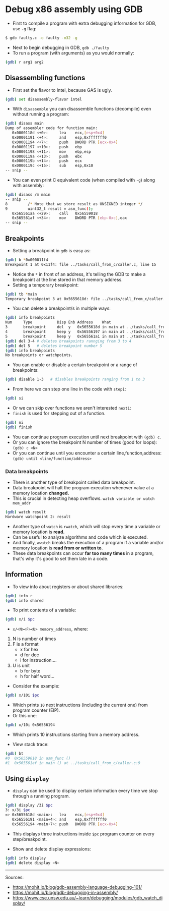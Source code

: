 # Debug x86 assembly using GDB

- First to compile a program with extra debugging information for GDB, use `-g` flag:

```sh
$ gdb faulty.c -o faulty -m32 -g
```

- Next to begin debugging in GDB, `gdb ./faulty`
- To run a program (with arguments) as you would normally:

```sh
(gdb) r arg1 arg2
```

## Disassembling functions

- First set the flavor to Intel, because GAS is ugly.

```sh
(gdb) set disassembly-flavor intel
```

- With `disassemble` you can disassemble functions (decompile) even without running a program:

```sh
(gdb) disass main
Dump of assembler code for function main:
   0x0000118d <+0>:     lea    ecx,[esp+0x4]
   0x00001191 <+4>:     and    esp,0xfffffff0
   0x00001194 <+7>:     push   DWORD PTR [ecx-0x4]
   0x00001197 <+10>:    push   ebp
   0x00001198 <+11>:    mov    ebp,esp
   0x0000119a <+13>:    push   ebx
   0x0000119b <+14>:    push   ecx
   0x0000119c <+15>:    sub    esp,0x10
-- snip --
```

- You can even print C equivalent code (when compiled with `-g`) along with assembly:

```sh
(gdb) disass /m main
-- snip --
8         /* Note that we store result as UNSIGNED integer */
9         uint32_t result = asm_func();
   0x565561aa <+29>:    call   0x56559018
   0x565561af <+34>:    mov    DWORD PTR [ebp-0xc],eax
-- snip --
```

## Breakpoints

- Setting a breakpoint in `gdb` is easy as:

```sh
(gdb) b *0x000011f4
Breakpoint 1 at 0x11f4: file ../tasks/call_from_c/caller.c, line 15
```

- Notice the `*` in front of an address, it's telling the GDB to make a breakpoint at the line stored in that memory address.
- Setting a temporary breakpoint:

```sh
(gdb) tb *main
Temporary breakpoint 3 at 0x5655618d: file ../tasks/call_from_c/caller.c, line 7.
```

- You can delete a breakpoint/s in multiple ways:

```sh
(gdb) info breakpoints
Num     Type           Disp Enb Address    What
3       breakpoint     del  y   0x5655618d in main at ../tasks/call_from_c/caller.c:7
4       breakpoint     keep y   0x56556197 in main at ../tasks/call_from_c/caller.c:7
5       breakpoint     keep y   0x565561a1 in main at ../tasks/call_from_c/caller.c:7
(gdb) del 3-4 # deletes breakpoints rannging from 3 to 4
(gdb) del 5   # deletes breakpoint number 5
(gdb) info breakpoints
No breakpoints or watchpoints.
```

- You can enable or disable a certain breakpoint or a range of breakpoints:

```sh
(gdb) disable 1-3   # disables breakpoints ranging from 1 to 3
```

- From here we can step one line in the code with `stepi`:

```sh
(gdb) si
```

- Or we can skip over functions we aren't interested `nexti`:
- `finish` is used for stepping out of a function.

```sh
(gdb) ni
(gdb) finish
```

- You can continue program execution until next breakpoint with `(gdb) c`.
- Or you can ignore the breakpoint N number of times (good for loops): `(gdb) c <N>`
- Or you can continue until you encounter a certain line,function,address:
`(gdb) until <line/function/address>`

### Data breakpoints

- There is another type of breakpoint called data breakpoint.
- Data breakpoint will halt the program execution whenever value at a memory location __changed.__
- This is crucial in detecting heap overflows.
`watch variable or watch mem_addr`

```sh
(gdb) watch result
Hardware watchpoint 2: result
```

- Another type of `watch` is `rwatch`, which will stop every time a variable or memory location is __read.__
- Can be useful to analyze algorithms and code which is executed.
- And finally, `awatch` breaks the execution of a program if a variable and/or memory location is __read from or written to__.
- These data breakpoints can occur __far too many times__ in a program, that's why it's good to set them late in a code.

## Information

- To view info about registers or about shared libraries:

```sh
(gdb) info r
(gdb) info shared
```

- To print contents of a variable:
```sh
(gdb) x/i $pc
```

- `x/<N><F><U> memory_address`, where:
1. N is number of times
2. F is a format
    - x for hex
    - d for dec
    - i for instruction....
3. U is unit
    - b for byte
    - h for half word...

- Consider the example:

```sh
(gdb) x/10i $pc
```

- Which prints `10` next instructions (including the current one) from program counter (EIP).
- Or this one:

```sh
(gdb) x/10i 0x56556194
```

- Which prints 10 instructions starting from a memory address.

- View stack trace:

```sh
(gdb) bt
#0  0x56559018 in asm_func ()
#1  0x565561af in main () at ../tasks/call_from_c/caller.c:9
```

## Using `display`

- `display` can be used to display certain information every time we stop through a running program.

```sh
(gdb) display /3i $pc
3: x/3i $pc
=> 0x5655618d <main>:   lea    ecx,[esp+0x4]
   0x56556191 <main+4>: and    esp,0xfffffff0
   0x56556194 <main+7>: push   DWORD PTR [ecx-0x4]
```

- This displays three instructions inside `$pc` program counter on every step/breakpoint.

- Show and delete display expressions:

```sh
(gdb) info display
(gdb) delete display <N>
```

---

Sources:
- https://mohit.io/blog/gdb-assembly-language-debugging-101/
- https://mohit.io/blog/gdb-debugging-in-assembly/
- https://www.cse.unsw.edu.au/~learn/debugging/modules/gdb_watch_display/
